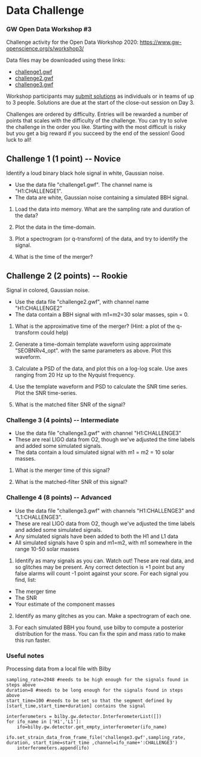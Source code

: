 # Data Challenge

### GW Open Data Workshop #3

Challenge activity for the Open Data Workshop 2020: https://www.gw-openscience.org/s/workshop3/

Data files may be downloaded using these links:

* [challenge1.gwf](https://www.gw-openscience.org/s/workshop3/challenge/challenge1.gwf)
* [challenge2.gwf](https://www.gw-openscience.org/s/workshop3/challenge/challenge2.gwf)
* [challenge3.gwf](https://www.gw-openscience.org/s/workshop3/challenge/challenge3.gwf)

Workshop participants may
[submit solutions](https://docs.google.com/forms/d/e/1FAIpQLScPEI21PtEpthhKMznd8W1jvBBhA6QcmX2LhW53ObXow85i0w/viewform)
as individuals or in teams of up
to 3 people.  Solutions are due at the start of the close-out session on Day 3.

Challenges are ordered by difficulty. Entries will be rewarded a number of
points that scales with the difficulty of the challenge. You can try
to solve the challenge in the order you like. Starting with the most
difficult is risky but you get a big reward if you succeed by the end
of the session! Good luck to all!


## Challenge 1 (1 point) -- Novice

Identify a loud binary black hole signal in white, Gaussian noise.

* Use the data file "challenge1.gwf".  The channel name is "H1:CHALLENGE1".
* The data are white, Gaussian noise containing a simulated BBH signal.

1. Load the data into memory.  What are the sampling rate and duration of the data?

2. Plot the data in the time-domain. 

3. Plot a spectrogram (or q-transform) of the data, and try to identify the signal.

4. What is the time of the merger?


## Challenge 2 (2 points) -- Rookie

Signal in colored, Gaussian noise.

* Use the data file "challenge2.gwf", with channel name "H1:CHALLENGE2"
* The data contain a BBH signal with m1=m2=30 solar masses, spin = 0.

1. What is the approximative time of the merger? (Hint: a plot of the q-transform could help)

2. Generate a time-domain template waveform using approximate "SEOBNRv4_opt".
   with the same parameters as above.  Plot this waveform.

3. Calculate a PSD of the data, and plot this on a log-log scale.
   Use axes ranging from 20 Hz up to the Nyquist frequency.

4. Use the template waveform and PSD to calculate the SNR time series.  Plot the SNR time-series.

5. What is the matched filter SNR of the signal?


### Challenge 3 (4 points) -- Intermediate

* Use the data file "challenge3.gwf" with channel "H1:CHALLENGE3"
* These are real LIGO data from O2, though we've adjusted the time labels and 
  added some simulated signals.
* The data contain a loud simulated signal with m1 = m2 = 10 solar masses.

1. What is the merger time of this signal?

2. What is the matched-filter SNR of this signal?


### Challenge 4 (8 points) -- Advanced

* Use the data file "challenge3.gwf" with channels "H1:CHALLENGE3" and "L1:CHALLENGE3".
* These are real LIGO data from O2, though we've adjusted the time labels and 
  added some simulated signals.
* Any simulated signals have been added to both the H1 and L1 data
* All simulated signals have 0 spin and m1=m2, with m1 somewhere in the range 10-50 solar masses

1. Identify as many signals as you can.  Watch out!  These are real data, and so glitches may be
present.  Any correct detection is +1 point but any false alarms will count -1 point 
against your score.  For each signal you find, list:

 * The merger time
 * The SNR
 * Your estimate of the component masses

2. Identify as many glitches as you can.  Make a spectrogram of each one.

3. For each simulated BBH you found, use bilby to compute a posterior
   distribution for the mass. You can fix the spin and mass ratio to make
   this run faster.
   
### Useful notes

Processing data from a local file with Bilby

```
sampling_rate=2048 #needs to be high enough for the signals found in steps above
duration=8 #needs to be long enough for the signals found in steps above
start_time=100 #needs to be set so that the segment defined by [start_time,start_time+duration] contains the signal

interferometers = bilby.gw.detector.InterferometerList([])
for ifo_name in ['H1','L1']:
    ifo=bilby.gw.detector.get_empty_interferometer(ifo_name)
    ifo.set_strain_data_from_frame_file('challenge3.gwf',sampling_rate, duration, start_time=start_time ,channel=ifo_name+':CHALLENGE3')
    interferometers.append(ifo)
```
